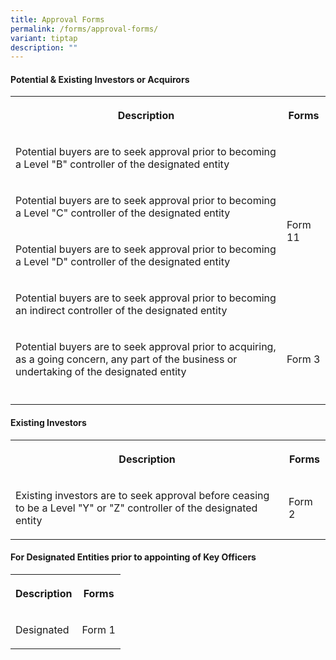 ```yaml
---
title: Approval Forms
permalink: /forms/approval-forms/
variant: tiptap
description: ""
---
```

<h4><strong>Potential &amp; Existing Investors or Acquirors</strong></h4>
<table>
<tbody>
<tr>
<th rowspan="1" colspan="1">
<p>Description</p>
</th>
<th rowspan="1" colspan="1">
<p>Forms</p>
</th>
</tr>
<tr>
<td rowspan="1" colspan="1">
<p>Potential buyers are to seek approval prior to becoming a Level "B" controller
of the designated entity</p>
</td>
<td rowspan="4" colspan="1">
<p>Form 11</p>
</td>
</tr>
<tr>
<td rowspan="1" colspan="1">
<p>Potential buyers are to seek approval prior to becoming a Level "C" controller
of the designated entity</p>
</td>
</tr>
<tr>
<td rowspan="1" colspan="1">
<p>Potential buyers are to seek approval prior to becoming a Level "D" controller
of the designated entity</p>
</td>
</tr>
<tr>
<td rowspan="1" colspan="1">
<p>Potential buyers are to seek approval prior to becoming an indirect controller
of the designated entity</p>
</td>
</tr>
<tr>
<td rowspan="1" colspan="1">
<p>Potential buyers are to seek approval prior to acquiring, as a going concern,
any part of the business or undertaking of the designated entity</p>
</td>
<td rowspan="1" colspan="1">
<p>Form 3</p>
</td>
</tr>
<tr>
<td rowspan="1" colspan="1">
<p></p>
</td>
<td rowspan="1" colspan="1">
<p></p>
</td>
</tr>
</tbody>
</table>
<h4><strong>Existing Investors</strong></h4>
<table>
<tbody>
<tr>
<th rowspan="1" colspan="1">
<p>Description</p>
</th>
<th rowspan="1" colspan="1">
<p>Forms</p>
</th>
</tr>
<tr>
<td rowspan="1" colspan="1">
<p>Existing investors are to seek approval before ceasing to be a Level "Y"
or "Z" controller of the designated entity</p>
</td>
<td rowspan="1" colspan="1">
<p>Form 2</p>
</td>
</tr>
</tbody>
</table>
<h4><strong>For Designated Entities prior to appointing of Key Officers</strong></h4>
<table>
<tbody>
<tr>
<th rowspan="1" colspan="1">
<p>Description</p>
</th>
<th rowspan="1" colspan="1">
<p>Forms</p>
</th>
</tr>
<tr>
<td rowspan="1" colspan="1">
<p>Designated</p>
</td>
<td rowspan="1" colspan="1">
<p>Form 1</p>
</td>
</tr>
</tbody>
</table>
<p></p>
<p></p>